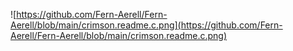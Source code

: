 ![https://github.com/Fern-Aerell/Fern-Aerell/blob/main/crimson.readme.c.png](https://github.com/Fern-Aerell/Fern-Aerell/blob/main/crimson.readme.c.png)
